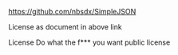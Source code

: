 https://github.com/nbsdx/SimpleJSON

License as document in above link

License
Do what the f*** you want public license